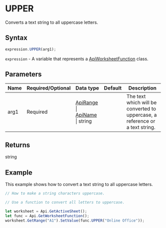 # UPPER

Converts a text string to all uppercase letters.

## Syntax

```javascript
expression.UPPER(arg1);
```

`expression` - A variable that represents a [ApiWorksheetFunction](../ApiWorksheetFunction.md) class.

## Parameters

| **Name** | **Required/Optional** | **Data type** | **Default** | **Description** |
| ------------- | ------------- | ------------- | ------------- | ------------- |
| arg1 | Required | [ApiRange](../../ApiRange/ApiRange.md) \| [ApiName](../../ApiName/ApiName.md) \| string |  | The text which will be converted to uppercase, a reference or a text string. |

## Returns

string

## Example

This example shows how to convert a text string to all uppercase letters.

```javascript editor-xlsx
// How to make a string characters uppercase.

// Use a function to convert all letters to uppercase.

let worksheet = Api.GetActiveSheet();
let func = Api.GetWorksheetFunction();
worksheet.GetRange("A1").SetValue(func.UPPER("Online Office"));
```

